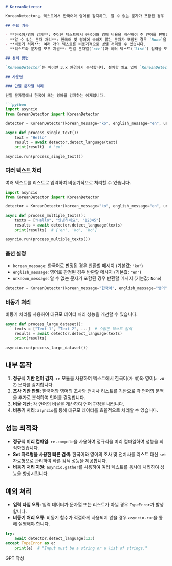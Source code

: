 ```markdown
# KoreanDetector

KoreanDetector는 텍스트에서 한국어와 영어를 감지하고, 알 수 없는 문자가 포함된 경우 `None`을 반환하는 비동기 파이썬 라이브러리입니다. 이 라이브러리는 한국어 조사 및 영어 전치사를 기반으로 텍스트의 언어를 정확하게 판별합니다. 비동기 처리(`asyncio`)를 사용하여 대량의 텍스트를 효율적으로 처리할 수 있습니다.

## 주요 기능

- **한국어/영어 감지**: 주어진 텍스트에서 한국어와 영어 비율을 계산하여 주 언어를 판별합니다.
- **알 수 없는 문자 처리**: 한국어 및 영어에 속하지 않는 문자가 포함된 경우 `None`을 반환합니다.
- **비동기 처리**: 여러 개의 텍스트를 비동기적으로 병렬 처리할 수 있습니다.
- **리스트와 문자열 모두 지원**: 단일 문자열(`str`)과 여러 텍스트(`list`) 입력을 모두 지원합니다.

## 설치 방법

`KoreanDetector`는 파이썬 3.x 환경에서 동작합니다. 설치할 필요 없이 `KoreanDetector.py` 파일을 프로젝트에 추가한 후 사용하세요.

## 사용법

### 단일 문자열 처리

단일 문자열에서 한국어 또는 영어를 감지하는 예제입니다.

```python
import asyncio
from KoreanDetector import KoreanDetector

detector = KoreanDetector(korean_message="ko", english_message="en", unknown_message=None)

async def process_single_text():
    text = "Hello"
    result = await detector.detect_language(text)
    print(result)  # 'en'

asyncio.run(process_single_text())
```

### 여러 텍스트 처리

여러 텍스트를 리스트로 입력하여 비동기적으로 처리할 수 있습니다.

```python
import asyncio
from KoreanDetector import KoreanDetector

detector = KoreanDetector(korean_message="ko", english_message="en", unknown_message=None)

async def process_multiple_texts():
    texts = ["Hello", "안녕하세요", "12345"]
    results = await detector.detect_language(texts)
    print(results)  # ['en', 'ko', 'ko']

asyncio.run(process_multiple_texts())
```

### 옵션 설정

- `korean_message`: 한국어로 판정된 경우 반환할 메시지 (기본값: `"ko"`)
- `english_message`: 영어로 판정된 경우 반환할 메시지 (기본값: `"en"`)
- `unknown_message`: 알 수 없는 문자가 포함된 경우 반환할 메시지 (기본값: `None`)

```python
detector = KoreanDetector(korean_message="한국어", english_message="영어", unknown_message="알 수 없음")
```

### 비동기 처리

비동기 처리를 사용하여 대규모 데이터 처리 성능을 개선할 수 있습니다.

```python
async def process_large_dataset():
    texts = ["Text 1", "Text 2", ...]  # 수많은 텍스트 입력
    results = await detector.detect_language(texts)
    print(results)

asyncio.run(process_large_dataset())
```

## 내부 동작

1. **정규식 기반 언어 감지**: `re` 모듈을 사용하여 텍스트에서 한국어(`가-힣`)와 영어(`a-zA-Z`) 문자를 감지합니다.
2. **조사 기반 판별**: 한국어와 영어의 조사와 전치사 리스트를 기반으로 각 언어의 문맥을 추가로 분석하여 언어를 결정합니다.
3. **비율 계산**: 각 언어의 비율을 계산하여 언어 판정을 내립니다.
4. **비동기 처리**: `asyncio`를 통해 대규모 데이터를 효율적으로 처리할 수 있습니다.

## 성능 최적화

- **정규식 미리 컴파일**: `re.compile`을 사용하여 정규식을 미리 컴파일하여 성능을 최적화했습니다.
- **Set 자료형을 사용한 빠른 검색**: 한국어와 영어의 조사 및 전치사를 리스트 대신 `set` 자료형으로 관리하여 빠른 검색 성능을 제공합니다.
- **비동기 처리 지원**: `asyncio.gather`를 사용하여 여러 텍스트를 동시에 처리하여 성능을 향상시킵니다.

## 예외 처리

- **입력 타입 오류**: 입력 데이터가 문자열 또는 리스트가 아닐 경우 `TypeError`가 발생합니다.
- **비동기 처리 오류**: 비동기 함수가 적절하게 사용되지 않을 경우 `asyncio.run`을 통해 실행해야 합니다.

```python
try:
    await detector.detect_language(123)
except TypeError as e:
    print(e)  # "Input must be a string or a list of strings."
```

GPT 작성
